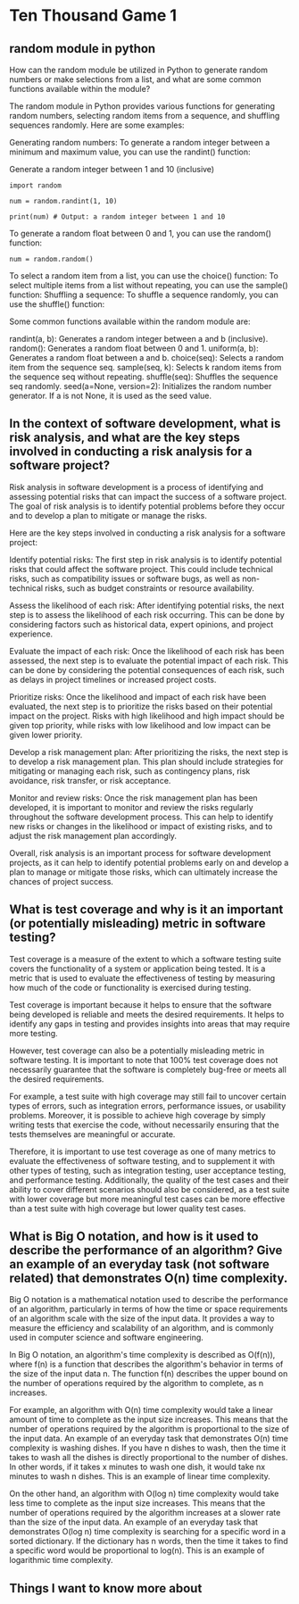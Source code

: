 # Ten Thousand Game 1

## random module in python

How can the random module be utilized in Python to generate random numbers or make selections from a list, and what are some common functions available within the module?

The random module in Python provides various functions for generating random numbers, selecting random items from a sequence, and shuffling sequences randomly. Here are some examples:

Generating random numbers:
To generate a random integer between a minimum and maximum value, you can use the randint() function:

 Generate a random integer between 1 and 10 (inclusive)

`import random`

`num = random.randint(1, 10)`

`print(num) # Output: a random integer between 1 and 10`



To generate a random float between 0 and 1, you can use the random() function:

`num = random.random()`

To select a random item from a list, you can use the choice() function:
To select multiple items from a list without repeating, you can use the sample() function:
Shuffling a sequence:
To shuffle a sequence randomly, you can use the shuffle() function:

Some common functions available within the random module are:

randint(a, b): Generates a random integer between a and b (inclusive).
random(): Generates a random float between 0 and 1.
uniform(a, b): Generates a random float between a and b.
choice(seq): Selects a random item from the sequence seq.
sample(seq, k): Selects k random items from the sequence seq without repeating.
shuffle(seq): Shuffles the sequence seq randomly.
seed(a=None, version=2): Initializes the random number generator. If a is not None, it is used as the seed value.

## In the context of software development, what is risk analysis, and what are the key steps involved in conducting a risk analysis for a software project?

Risk analysis in software development is a process of identifying and assessing potential risks that can impact the success of a software project. The goal of risk analysis is to identify potential problems before they occur and to develop a plan to mitigate or manage the risks.

Here are the key steps involved in conducting a risk analysis for a software project:

Identify potential risks: The first step in risk analysis is to identify potential risks that could affect the software project. This could include technical risks, such as compatibility issues or software bugs, as well as non-technical risks, such as budget constraints or resource availability.

Assess the likelihood of each risk: After identifying potential risks, the next step is to assess the likelihood of each risk occurring. This can be done by considering factors such as historical data, expert opinions, and project experience.

Evaluate the impact of each risk: Once the likelihood of each risk has been assessed, the next step is to evaluate the potential impact of each risk. This can be done by considering the potential consequences of each risk, such as delays in project timelines or increased project costs.

Prioritize risks: Once the likelihood and impact of each risk have been evaluated, the next step is to prioritize the risks based on their potential impact on the project. Risks with high likelihood and high impact should be given top priority, while risks with low likelihood and low impact can be given lower priority.

Develop a risk management plan: After prioritizing the risks, the next step is to develop a risk management plan. This plan should include strategies for mitigating or managing each risk, such as contingency plans, risk avoidance, risk transfer, or risk acceptance.

Monitor and review risks: Once the risk management plan has been developed, it is important to monitor and review the risks regularly throughout the software development process. This can help to identify new risks or changes in the likelihood or impact of existing risks, and to adjust the risk management plan accordingly.

Overall, risk analysis is an important process for software development projects, as it can help to identify potential problems early on and develop a plan to manage or mitigate those risks, which can ultimately increase the chances of project success.

##  What is test coverage and why is it an important (or potentially misleading) metric in software testing?

Test coverage is a measure of the extent to which a software testing suite covers the functionality of a system or application being tested. It is a metric that is used to evaluate the effectiveness of testing by measuring how much of the code or functionality is exercised during testing.

Test coverage is important because it helps to ensure that the software being developed is reliable and meets the desired requirements. It helps to identify any gaps in testing and provides insights into areas that may require more testing.

However, test coverage can also be a potentially misleading metric in software testing. It is important to note that 100% test coverage does not necessarily guarantee that the software is completely bug-free or meets all the desired requirements.

For example, a test suite with high coverage may still fail to uncover certain types of errors, such as integration errors, performance issues, or usability problems. Moreover, it is possible to achieve high coverage by simply writing tests that exercise the code, without necessarily ensuring that the tests themselves are meaningful or accurate.

Therefore, it is important to use test coverage as one of many metrics to evaluate the effectiveness of software testing, and to supplement it with other types of testing, such as integration testing, user acceptance testing, and performance testing. Additionally, the quality of the test cases and their ability to cover different scenarios should also be considered, as a test suite with lower coverage but more meaningful test cases can be more effective than a test suite with high coverage but lower quality test cases.

##  What is Big O notation, and how is it used to describe the performance of an algorithm? Give an example of an everyday task (not software related) that demonstrates O(n) time complexity.

Big O notation is a mathematical notation used to describe the performance of an algorithm, particularly in terms of how the time or space requirements of an algorithm scale with the size of the input data. It provides a way to measure the efficiency and scalability of an algorithm, and is commonly used in computer science and software engineering.

In Big O notation, an algorithm's time complexity is described as O(f(n)), where f(n) is a function that describes the algorithm's behavior in terms of the size of the input data n. The function f(n) describes the upper bound on the number of operations required by the algorithm to complete, as n increases.

For example, an algorithm with O(n) time complexity would take a linear amount of time to complete as the input size increases. This means that the number of operations required by the algorithm is proportional to the size of the input data. An example of an everyday task that demonstrates O(n) time complexity is washing dishes. If you have n dishes to wash, then the time it takes to wash all the dishes is directly proportional to the number of dishes. In other words, if it takes x minutes to wash one dish, it would take nx minutes to wash n dishes. This is an example of linear time complexity.

On the other hand, an algorithm with O(log n) time complexity would take less time to complete as the input size increases. This means that the number of operations required by the algorithm increases at a slower rate than the size of the input data. An example of an everyday task that demonstrates O(log n) time complexity is searching for a specific word in a sorted dictionary. If the dictionary has n words, then the time it takes to find a specific word would be proportional to log(n). This is an example of logarithmic time complexity.

## Things I want to know more about 

